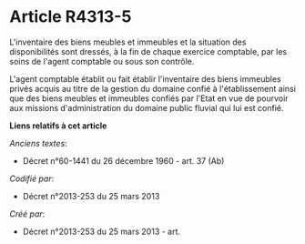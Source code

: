 # Article R4313-5

L'inventaire des biens meubles et immeubles et la situation des disponibilités sont dressés, à la fin de chaque exercice
comptable, par les soins de l'agent comptable ou sous son contrôle.

L'agent comptable établit ou fait établir l'inventaire des biens immeubles privés acquis au titre de la gestion du domaine
confié à l'établissement ainsi que des biens meubles et immeubles confiés par l'Etat en vue de pourvoir aux missions
d'administration du domaine public fluvial qui lui est confié.

**Liens relatifs à cet article**

_Anciens textes_:

  - Décret n°60-1441 du 26 décembre 1960 - art. 37 (Ab)

_Codifié par_:

  - Décret n°2013-253 du 25 mars 2013

_Créé par_:

  - Décret n°2013-253 du 25 mars 2013 - art.
